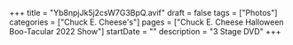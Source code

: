 +++
title = "Yb8npjJk5j2csW7G3BpQ.avif"
draft = false
tags = ["Photos"]
categories = ["Chuck E. Cheese's"]
pages = ["Chuck E. Cheese Halloween Boo-Tacular 2022 Show"]
startDate = ""
description = "3 Stage DVD"
+++
